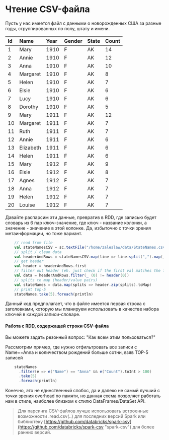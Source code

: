 # Чтение CSV-файла

Пусть у нас имеется файл с данными о новорожденных США за разные годы, сгруппированных по полу, штату и имени.

| Id | Name | Year | Gender | State | Count |
| :--- | :--- | :--- | :--- | :--- | :--- |
| 1 | Mary | 1910 | F | AK | 14 |
| 2 | Annie | 1910 | F | AK | 12 |
| 3 | Anna | 1910 | F | AK | 10 |
| 4 | Margaret | 1910 | F | AK | 8 |
| 5 | Helen | 1910 | F | AK | 7 |
| 6 | Elsie | 1910 | F | AK | 6 |
| 7 | Lucy | 1910 | F | AK | 6 |
| 8 | Dorothy | 1910 | F | AK | 5 |
| 9 | Mary | 1911 | F | AK | 12 |
| 10 | Margaret | 1911 | F | AK | 7 |
| 11 | Ruth | 1911 | F | AK | 7 |
| 12 | Annie | 1911 | F | AK | 6 |
| 13 | Elizabeth | 1911 | F | AK | 6 |
| 14 | Helen | 1911 | F | AK | 6 |
| 15 | Mary | 1912 | F | AK | 9 |
| 16 | Elsie | 1912 | F | AK | 8 |
| 17 | Agnes | 1912 | F | AK | 7 |
| 18 | Anna | 1912 | F | AK | 7 |
| 19 | Helen | 1912 | F | AK | 7 |
| 20 | Louise | 1912 | F | AK | 7 |

Давайте распарсим эти данные, превратив в RDD, где записью будет словарь из 6 пар ключ-значение, где ключ - название колонки, а значение - значение в этой колонке. Да, избыточно с точки зрения метаинформации, но тоже вариант.

```Scala
    // read from file
    val stateNamesCSV = sc.textFile("/home/zaleslaw/data/StateNames.csv")      
    // split / clean data
    val headerAndRows = stateNamesCSV.map(line => line.split(",").map(_.trim))
    // get header
    val header = headerAndRows.first
    // filter out header (eh. just check if the first val matches the first header name)
    val data = headerAndRows.filter(_ (0) != header(0))
    // splits to map (header/value pairs)
    val stateNames = data.map(splits => header.zip(splits).toMap)
    // print top-5
    stateNames.take(5).foreach(println)
```

Данный код предполагает, что в файле имеется первая строка с заголовками, которую мы планируем использовать в качестве набора ключей в каждой записи-словаре.

#### Работа с RDD, содержащей строки CSV-файла

Вы можете задать резонный вопрос: "Как всем этим пользоваться?"

Рассмотрим пример, где нужно отфильтровать все записи с Name==Anna и количеством рождений больше сотни, взяв TOP-5 записей

```Scala
    stateNames
      .filter(e => e("Name") == "Anna" && e("Count").toInt > 100)
      .take(5)
      .foreach(println)
```

Конечно, это не единственный спобос, да и далеко не самый лучший с точки зрения overhead по памяти, но данная схема позволяет работать нам в стиле, наиболее близком к стилю DataFrames/DataSet API.

> Для парсинга CSV-файлов лучше использовать встроенные возможности .read.csv\(..\) для последних версий Spark или библиотеку [https://github.com/databricks/spark-csv](https://github.com/databricks/spark-csv "spark-csv")  для более ранних версий.



